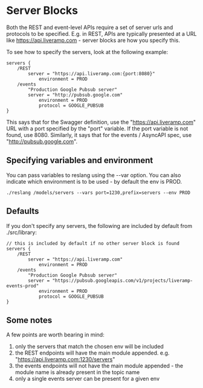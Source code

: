 # Server Blocks

Both the REST and event-level APIs require a set of server urls and protocols to be specified. E.g. in REST, APIs are typically presented at a URL like https://api.liveramp.com - server blocks are how you specify this.

To see how to specify the servers, look at the following example:

    servers {
        /REST
            server = "https://api.liveramp.com:{port:8080}"
                environment = PROD
        /events
            "Production Google Pubsub server"
            server = "http://pubsub.google.com"
                environment = PROD
                protocol = GOOGLE_PUBSUB
    }

This says that for the Swagger definition, use the "https://api.liveramp.com" URL with a port specified by the "port" variable. If the port variable is not found, use 8080. Similarly, it says that for the events / AsyncAPI spec, use "http://pubsub.google.com".

## Specifying variables and environment

You can pass variables to reslang using the --var option. You can also indicate which environment is to be used - by default the env is PROD.

    ./reslang /models/servers --vars port=1230,prefix=servers --env PROD

## Defaults

If you don't specify any servers, the following are included by default from ./src/library:

    // this is included by default if no other server block is found
    servers {
        /REST
            server = "https://api.liveramp.com"
                environment = PROD
        /events
            "Production Google Pubsub server"
            server = "https://pubsub.googleapis.com/v1/projects/liveramp-events-prod"
                environment = PROD
                protocol = GOOGLE_PUBSUB
    }

## Some notes

A few points are worth bearing in mind:

1. only the servers that match the chosen env will be included
2. the REST endpoints will have the main module appended. e.g. "https://api.liveramp.com:1230/servers"
3. the events endpoints will not have the main module appended - the module name is already present in the topic name
4. only a single events server can be present for a given env
